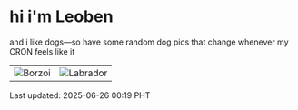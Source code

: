 # hi i'm Leoben

and i like dogs—so have some random dog pics that change whenever my CRON feels like it

|  |  |
|--------|----------|
| ![Borzoi](https://random-dog-vercel.vercel.app/api/random-borzoi?v=1750868357) | ![Labrador](https://random-dog-vercel.vercel.app/api/random-labrador?v=1750868357) |

Last updated: 2025-06-26 00:19 PHT
